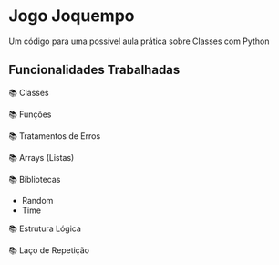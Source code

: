 # Jogo Joquempo
Um código para uma possível aula prática sobre Classes com Python

## Funcionalidades Trabalhadas

📚 Classes

📚 Funções

📚 Tratamentos de Erros

📚 Arrays (Listas)

📚 Bibliotecas

- Random
- Time

📚 Estrutura Lógica

📚 Laço de Repetição
